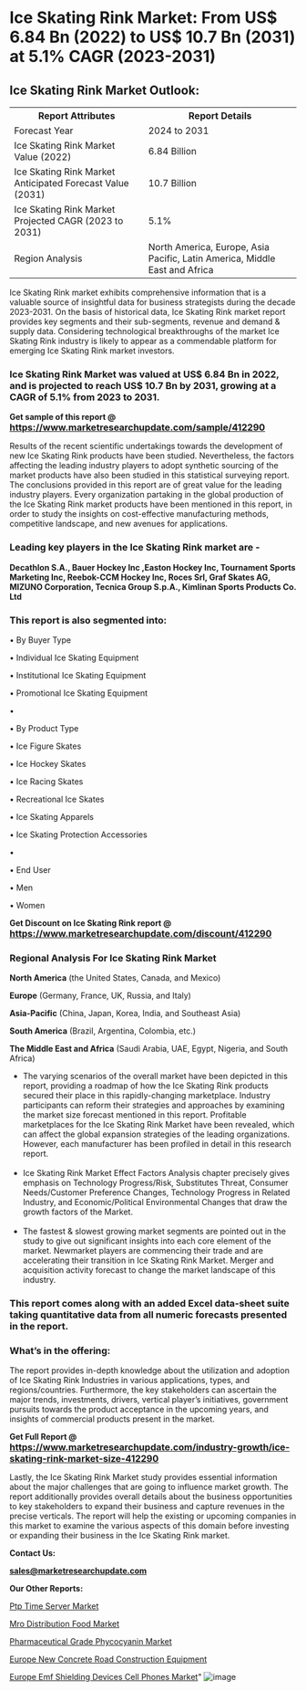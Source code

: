 # Ice Skating Rink Market: From US$ 6.84 Bn (2022) to US$ 10.7 Bn (2031) at 5.1% CAGR (2023-2031)

<html>
<body>

<h2>Ice Skating Rink Market Outlook:</h2>

<table>
  <tr>
    <th>Report Attributes</th>
    <th>Report Details</th>
  </tr>
  <tr>
    <td>Forecast Year</td>
    <td>2024 to 2031</td>
  </tr>
  <tr>
    <td>Ice Skating Rink Market Value (2022)</td>
    <td>6.84 Billion</td>
  </tr>
  <tr>
    <td>Ice Skating Rink Market Anticipated Forecast Value (2031)</td>
    <td>10.7 Billion</td>
  </tr>
  <tr>
    <td>Ice Skating Rink Market Projected CAGR (2023 to 2031)</td>
    <td>5.1%</td>
  </tr>
  <tr>
    <td>Region Analysis</td>
    <td>North America, Europe, Asia Pacific, Latin America, Middle East and Africa</td>
  </tr>
</table>

</body>
</html>

Ice Skating Rink market exhibits comprehensive information that is a valuable source of insightful data for business strategists during the decade 2023-2031. On the basis of historical data, Ice Skating Rink market report provides key segments and their sub-segments, revenue and demand &amp; supply data. Considering technological breakthroughs of the market Ice Skating Rink industry is likely to appear as a commendable platform for emerging Ice Skating Rink market investors.

<strong><h3>Ice Skating Rink Market was valued at US$ 6.84 Bn in 2022, and is projected to reach US$ 10.7 Bn by 2031, growing at a CAGR of 5.1% from 2023 to 2031.</h3></strong>

<strong>Get sample of this report @ <a href=https://www.marketresearchupdate.com/sample/412290><font size=3 color=#0000ff>https://www.marketresearchupdate.com/sample/412290</font></a></strong>

Results of the recent scientific undertakings towards the development of new Ice Skating Rink products have been studied. Nevertheless, the factors affecting the leading industry players to adopt synthetic sourcing of the market products have also been studied in this statistical surveying report. The conclusions provided in this report are of great value for the leading industry players. Every organization partaking in the global production of the Ice Skating Rink market products have been mentioned in this report, in order to study the insights on cost-effective manufacturing methods, competitive landscape, and new avenues for applications.

<strong><h3>Leading key players in the Ice Skating Rink market are -</h3></strong>

<strong>Decathlon S.A., Bauer Hockey Inc ,Easton Hockey Inc, Tournament Sports Marketing Inc, Reebok-CCM Hockey Inc, Roces Srl, Graf Skates AG, MIZUNO Corporation, Tecnica Group S.p.A., Kimlinan Sports Products Co. Ltd</strong>

<strong><h3>This report is also segmented into:</h3></strong>

• By Buyer Type

• Individual Ice Skating Equipment

•  Institutional Ice Skating Equipment

• Promotional Ice Skating Equipment

• 

• By Product Type

• Ice Figure Skates

• Ice Hockey Skates

• Ice Racing Skates

• Recreational Ice Skates

• Ice Skating Apparels

• Ice Skating Protection Accessories

• 

• End User

• Men 

• Women

<strong>Get Discount on Ice Skating Rink report @ <a href=https://www.marketresearchupdate.com/discount/412290><font size=3 color=#0000ff>https://www.marketresearchupdate.com/discount/412290</font></a></strong>

<strong><h3>Regional Analysis For Ice Skating Rink Market</h3></strong>

<strong>North America</strong> (the United States, Canada, and Mexico)

<strong>Europe</strong> (Germany, France, UK, Russia, and Italy)

<strong>Asia-Pacific</strong> (China, Japan, Korea, India, and Southeast Asia)

<strong>South America</strong> (Brazil, Argentina, Colombia, etc.)

<strong>The Middle East and Africa</strong> (Saudi Arabia, UAE, Egypt, Nigeria, and South Africa)

<ul>
  <li>The varying scenarios of the overall market have been depicted in this report, providing a roadmap of how the Ice Skating Rink products secured their place in this rapidly-changing marketplace. Industry participants can reform their strategies and approaches by examining the market size forecast mentioned in this report. Profitable marketplaces for the Ice Skating Rink Market have been revealed, which can affect the global expansion strategies of the leading organizations. However, each manufacturer has been profiled in detail in this research report.</li><br>
  <li>Ice Skating Rink Market Effect Factors Analysis chapter precisely gives emphasis on Technology Progress/Risk, Substitutes Threat, Consumer Needs/Customer Preference Changes, Technology Progress in Related Industry, and Economic/Political Environmental Changes that draw the growth factors of the Market.</li><br>
  <li>The fastest &amp; slowest growing market segments are pointed out in the study to give out significant insights into each core element of the market. Newmarket players are commencing their trade and are accelerating their transition in Ice Skating Rink Market. Merger and acquisition activity forecast to change the market landscape of this industry.</li>
</ul>
<strong><h3>This report comes along with an added Excel data-sheet suite taking quantitative data from all numeric forecasts presented in the report.</h3></strong>

<strong><h3>What’s in the offering:</h3></strong> The report provides in-depth knowledge about the utilization and adoption of Ice Skating Rink Industries in various applications, types, and regions/countries. Furthermore, the key stakeholders can ascertain the major trends, investments, drivers, vertical player’s initiatives, government pursuits towards the product acceptance in the upcoming years, and insights of commercial products present in the market.

<strong>Get Full Report @ <a href=https://www.marketresearchupdate.com/industry-growth/ice-skating-rink-market-size-412290><font size=3 color=#0000ff>https://www.marketresearchupdate.com/industry-growth/ice-skating-rink-market-size-412290</font></a></strong>

Lastly, the Ice Skating Rink Market study provides essential information about the major challenges that are going to influence market growth. The report additionally provides overall details about the business opportunities to key stakeholders to expand their business and capture revenues in the precise verticals. The report will help the existing or upcoming companies in this market to examine the various aspects of this domain before investing or expanding their business in the Ice Skating Rink market.

<strong>Contact Us:</strong>

<strong>sales@marketresearchupdate.com</strong>

<strong>Our Other Reports:</strong>

<a href=https://www.linkedin.com/pulse/ptp-time-server-market-size-growth-set-surge>Ptp Time Server Market</a>

<a href=https://www.linkedin.com/pulse/mro-distribution-food-market-size-set-grow-remarkable>Mro Distribution Food Market</a>

<a href=https://www.linkedin.com/pulse/pharmaceutical-grade-phycocyanin-market-size-1f>Pharmaceutical Grade Phycocyanin Market</a>

<a href=https://www.linkedin.com/pulse/europe-new-concrete-road-construction-equipment>Europe New Concrete Road Construction Equipment</a>

<a href=https://www.linkedin.com/pulse/europe-emf-shielding-devices-cell-phones-market-1f>Europe Emf Shielding Devices Cell Phones Market</a>"
![image](https://github.com/Ankan-2/Market-Research-News/assets/158291571/5c8b2ef3-f70a-4ea1-b0c6-55431e8b447d)
